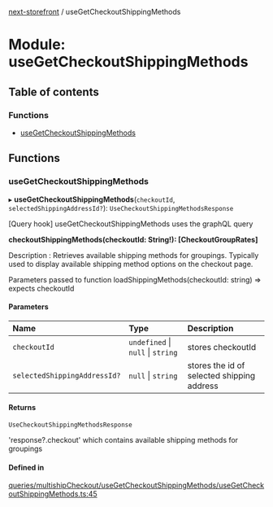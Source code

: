 [next-storefront](../README.md) / useGetCheckoutShippingMethods

# Module: useGetCheckoutShippingMethods

## Table of contents

### Functions

- [useGetCheckoutShippingMethods](useGetCheckoutShippingMethods.md#usegetcheckoutshippingmethods)

## Functions

### useGetCheckoutShippingMethods

▸ **useGetCheckoutShippingMethods**(`checkoutId`, `selectedShippingAddressId?`): `UseCheckoutShippingMethodsResponse`

[Query hook] useGetCheckoutShippingMethods uses the graphQL query

<b>checkoutShippingMethods(checkoutId: String!): [CheckoutGroupRates]</b>

Description : Retrieves available shipping methods for groupings. Typically used to display available shipping method options on the checkout page.

Parameters passed to function loadShippingMethods(checkoutId: string) => expects checkoutId

#### Parameters

| Name                         | Type                              | Description                                |
| :--------------------------- | :-------------------------------- | :----------------------------------------- |
| `checkoutId`                 | `undefined` \| `null` \| `string` | stores checkoutId                          |
| `selectedShippingAddressId?` | `null` \| `string`                | stores the id of selected shipping address |

#### Returns

`UseCheckoutShippingMethodsResponse`

'response?.checkout' which contains available shipping methods for groupings

#### Defined in

[queries/multishipCheckout/useGetCheckoutShippingMethods/useGetCheckoutShippingMethods.ts:45](https://github.com/KiboSoftware/nextjs-storefront/blob/474c22ea/hooks/queries/multishipCheckout/useGetCheckoutShippingMethods/useGetCheckoutShippingMethods.ts#L45)
